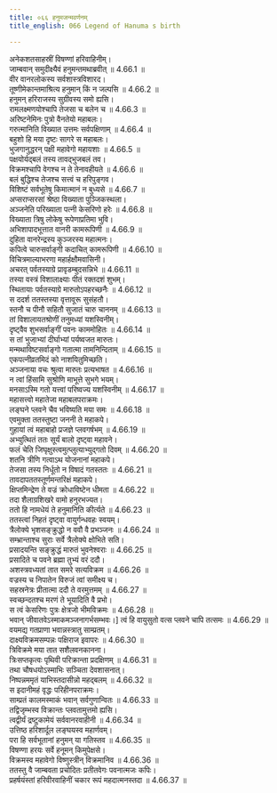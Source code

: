 ```yaml
---
title: ०६६ हनुमजन्मवर्णनम्
title_english: 066 Legend of Hanuma s birth

---
```



  
अनेकशतसाहस्रीं विषण्णां हरिवाहिनीम्।  
जाम्बवान् समुदीक्ष्यैवं हनुमन्तमथाब्रवीत् ॥ 4.66.1 ॥   
वीर वानरलोकस्य सर्वशास्त्रविशारद।  
तूष्णीमेकान्तमाश्रित्य हनुमान् किं न जल्पसि ॥ 4.66.2 ॥   
हनुमन् हरिराजस्य सुग्रीवस्य समो ह्यसि।  
रामलक्ष्मणयोश्चापि तेजसा च बलेन च ॥ 4.66.3 ॥   
अरिष्टनेमिनः पुत्रो वैनतेयो महाबलः।  
गरुत्मानिति विख्यात उत्तमः सर्वपक्षिणाम् ॥ 4.66.4 ॥   
बहुशो हि मया दृष्टः सागरे स महाबलः।  
भुजगानुद्धरन् पक्षी महावेगो महायशाः ॥ 4.66.5 ॥   
पक्षयोर्यद्बलं तस्य तावद्भुजबलं तव।  
विक्रमश्चापि वेगश्च न ते तेनावहीयते ॥ 4.66.6 ॥   
बलं बुद्धिश्च तेजश्च सत्त्वं च हरिपुङ्गव।  
विशिष्टं सर्वभूतेषु किमात्मानं न बुध्यसे ॥ 4.66.7 ॥   
अप्सराप्सरसां श्रेष्ठा विख्याता पुञ्जिकस्थला।  
अञ्जनेति परिख्याता पत्नी केसरिणो हरेः ॥ 4.66.8 ॥   
विख्याता त्रिषु लोकेषु रूपेणाप्रतिमा भुवि।  
अभिशापादभूत्तात वानरी कामरूपिणी ॥ 4.66.9 ॥   
दुहिता वानरेन्द्रस्य कुञ्जरस्य महात्मनः।  
कपित्वे चारुसर्वाङ्गी कदाचित् कामरूपिणी ॥ 4.66.10 ॥   
विचित्रमाल्याभरणा महार्हक्षौमवासिनी।  
अचरत् पर्वतस्याग्रे प्रावृडम्बुदसन्निभे ॥ 4.66.11 ॥   
तस्या वस्त्रं विशालाक्ष्याः पीतं रक्तदशं शुभम्।  
स्थितायाः पर्वतस्याग्रे मारुतोऽपहरच्छनैः ॥ 4.66.12 ॥   
स ददर्श ततस्तस्या वृत्तावूरू सुसंहतौ।  
स्तनौ च पीनौ सहितौ सुजातं चारु चाननम् ॥ 4.66.13 ॥   
तां विशालायतश्रोणीं तनुमध्यां यशस्विनीम्।  
दृष्ट्वैव शुभसर्वाङ्गीं पवनः काममोहितः ॥ 4.66.14 ॥   
स तां भुजाभ्यां दीर्घाभ्यां पर्यष्वजत मारुतः।  
मन्मथाविष्टसर्वाङ्गो गतात्मा तामनिन्दिताम् ॥ 4.66.15 ॥   
एकपत्नीव्रतमिदं को नाशयितुमिच्छति।  
अञ्जनाया वचः श्रुत्वा मारुतः प्रत्यभाषत ॥ 4.66.16 ॥   
न त्वां हिंसामि सुश्रोणि माभूत्ते सुभगे भयम्।  
मनसाऽस्मि गतो यत्त्वां परिष्वज्य यशस्विनीम् ॥ 4.66.17 ॥   
महासत्त्वो महातेजा महाबलपराक्रमः।  
लङ्घने प्लवने चैव भविष्यति मया समः ॥ 4.66.18 ॥   
एवमुक्ता ततस्तुष्टा जननी ते महाकपे।  
गुहायां त्वं महाबाहो प्रजज्ञे प्लवगर्षभम् ॥ 4.66.19 ॥   
अभ्युत्थितं ततः सूर्यं बालो दृष्ट्वा महावने।  
फलं चेति जिघृक्षुस्त्वमुत्प्लुत्याभ्युद्गतो दिवम् ॥ 4.66.20 ॥   
शतनि त्रीणि गत्वाऽथ योजनानां महाकपे।  
तेजसा तस्य निर्धूतो न विषादं गतस्ततः ॥ 4.66.21 ॥   
तावदापततस्तूर्णमन्तरिक्षं महाकपे।  
क्षिप्तमिन्द्रेण ते वज्रं क्रोधाविष्टेन धीमता ॥ 4.66.22 ॥   
तदा शैलाग्रशिखरे वामो हनुरभज्यत।  
ततो हि नामधेयं ते हनुमानिति कीर्त्यते ॥ 4.66.23 ॥   
ततस्त्वां निहतं दृष्ट्वा वायुर्गन्धवहः स्वयम्।  
त्रैलोक्ये भृशसङ्क्रुद्धो न ववौ वै प्रभञ्जनः ॥ 4.66.24 ॥   
सम्भ्रान्ताश्च सुराः सर्वे त्रैलोक्ये क्षोभिते सति।  
प्रसादयन्ति सङ्क्रुद्धं मारुतं भुवनेश्वराः ॥ 4.66.25 ॥   
प्रसादिते च पवने ब्रह्मा तुभ्यं वरं ददौ।  
अशस्त्रवध्यतां तात समरे सत्यविक्रम ॥ 4.66.26 ॥   
वज्रस्य च निपातेन विरुजं त्वां समीक्ष्य च।  
सहस्रनेत्रः प्रीतात्मा ददौ ते वरमुत्तमम् ॥ 4.66.27 ॥   
स्वच्छन्दतश्च मरणं ते भूयादिति वै प्रभो।  
स त्वं केसरिणः पुत्रः क्षेत्रजो भीमविक्रमः ॥ 4.66.28 ॥   
भवान् जीवातवेऽस्माकमञ्जनागर्भसम्भवः।] त्वं हि वायुसुतो वत्स प्लवने चापि तत्समः ॥ 4.66.29 ॥   
वयमद्य गतप्राणा भवान्नस्त्रातु साम्प्रतम्।  
दाक्ष्यविक्रमसम्पन्नः पक्षिराज इवापरः ॥ 4.66.30 ॥   
त्रिविक्रमे मया तात सशैलवनकानना।  
त्रिःसप्तकृत्वः पृथिवी परिक्रान्ता प्रदक्षिणम् ॥ 4.66.31 ॥   
तथा चौषधयोऽस्माभिः सञ्चिता देवशासनात्।  
निष्पन्नममृतं याभिस्तदासीन्नो महद्बलम् ॥ 4.66.32 ॥   
स इदानीमहं वृद्धः परिहीनपराक्रमः।  
साम्प्रतं कालमस्माकं भवान् सर्वगुणान्वितः ॥ 4.66.33 ॥   
तद्विजृम्भस्व विक्रान्तः प्लवतामुत्तमो ह्यसि।  
त्वद्वीर्यं द्रष्टुकामेयं सर्ववानरवाहीनी ॥ 4.66.34 ॥   
उत्तिष्ठ हरिशार्दूल लङ्घयस्व महार्णवम्।  
परा हि सर्वभूतानां हनुमन् या गतिस्तव ॥ 4.66.35 ॥   
विषण्णा हरयः सर्वे हनूमन् किमुपेक्षसे।  
विक्रमस्व महावेगो विष्णुस्त्रीन् विक्रमानिव ॥ 4.66.36 ॥   
ततस्तु वै जाम्बवता प्रचोदितः प्रतीतवेगः पवनात्मजः कपिः।  
प्रहर्षयंस्तां हरिवीरवाहिनीं चकार रूपं महदात्मनस्तदा ॥ 4.66.37 ॥   